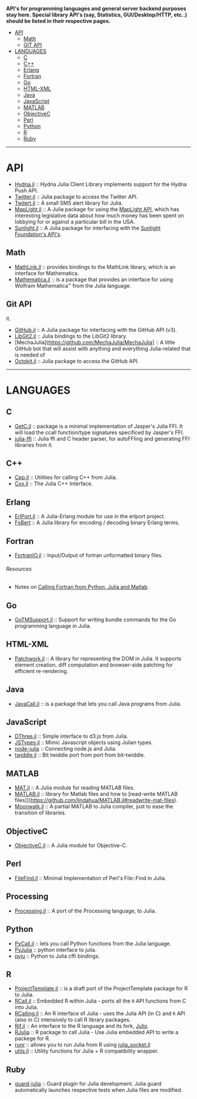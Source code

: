 **API's for programming languages and general server backend purposes stay here. Special library API's (say, Statistics, GUI/Desktop/HTTP, etc..) should be listed in their respective pages.**

- [API](#api)
   - [Math](#math)
   - [GIT API](#git-api)
- [LANGUAGES](#languages)
   - [C](#c)
   - [C++](#c++)
   - [Erlang](#erlang)
   - [Fortran](#fortran)
   - [Go](#go)
   - [HTML-XML](#html-xml)
   - [Java](#java)
   - [JavaScript](#javascript)
   - [MATLAB](#matlab)
   - [ObjectiveC](#objectivec)    
   - [Perl](#perl)
   - [Python](#python)
   - [R](#r)
   - [Ruby](#ruby)

----

# API
- [Hydna.jl](https://github.com/jfd/Hydna.jl) :: Hydna Julia Client Library implements support for the Hydna Push API.
- [Twitter.jl](https://github.com/randyzwitch/Twitter.jl) :: Julia package to access the Twitter API.
- [Twilert.jl](https://github.com/glesica/Twilert.jl) :: A small SMS alert library for Julia.
- [MapLight.jl](https://github.com/WestleyArgentum/MapLight.jl) :: A Julia package for using the [MapLight API](http://maplight.org/apis/bill-positions), which has interesting legislative data about how much money has been spent on lobbying for or against a particular bill in the USA.
- [Sunlight.jl](https://github.com/WestleyArgentum/Sunlight.jl) :: A Julia package for interfacing with the [Sunlight Foundation's API's](http://sunlightfoundation.com/api).


## Math
- [MathLink.jl](https://github.com/simonbyrne/MathLink.jl) :: provides bindings to the MathLink library, which is an interface for Mathematica.
- [Mathematica.jl](https://github.com/one-more-minute/Mathematica.jl) :: is a package that provides an interface for using Wolfram Mathematica™ from the Julia language.


## Git API 
it.
- [GitHub.jl](https://github.com/WestleyArgentum/GitHub.jl) :: A Julia package for interfacing with the GitHub API (v3).
- [LibGit2.jl](https://github.com/jakebolewski/LibGit2.jl) :: Julia bindings to the LibGit2 library.
- [MechaJulia](https://github.com/MechaJulia/MechaJulia] :: A little GitHub bot that will assist with anything and everything Julia-related that is needed of 
- [Octokit.jl](https://github.com/loladiro/Octokit.jl) :: Julia package to access the GitHub API.

----

# LANGUAGES
## C
- [GetC.jl](https://github.com/rennis250/GetC.jl) :: package is a minimal implementation of Jasper's Julia FFI. It will load the ccall function/type signatures specificed by Jasper's FFI.
- [julia-ffi](https://github.com/o-jasper/julia-ffi) :: Julia ffi and C header parser, for autoFFIing and generating FFI libraries from it.

## C++ 
- [Cpp.jl](https://github.com/timholy/Cpp.jl) :: Utilities for calling C++ from Julia.
- [Cxx.jl](https://github.com/Keno/Cxx.jl) :: The Julia C++ Interface.

## Erlang
- [ErlPort.jl](https://github.com/thorgisl/ErlPort.jl) :: A Julia-Erlang module for use in the erlport project.
- [FsBert](https://github.com/et4te/FsBert) :: A Julia library for encoding / decoding binary Erlang terms.

## Fortran 
- [FortranIO.jl](https://github.com/rephorm/FortranIO.jl) :: Input/Output of fortran unformatted binary files.

###### Resources
- Notes on [Calling Fortran from Python, Julia and Matlab](http://maurow.bitbucket.org/notes/calling_fortran_from_misc.html).

## Go
- [GoTMSupport.jl](https://github.com/ordovician/GoTMSupport.jl) :: Support for writing bundle commands for the Go programming language in Julia.

## HTML-XML
- [Patchwork.jl](https://github.com/shashi/Patchwork.jl) :: A library for representing the DOM in Julia. It supports element creation, diff computation and browser-side patching for efficient re-rendering.

## Java 
- [JavaCall.jl](http://aviks.github.io/JavaCall.jl) :: is a package that lets you call Java programs from Julia. 

## JavaScript
- [DThree.jl](https://github.com/jverzani/DThree.jl) :: Simple interface to d3.js from Julia.
- [JSTypes.jl](https://github.com/johnmyleswhite/JSTypes.jl) :: Mimic Javascript objects using Julian types.
- [node-julia](https://github.com/waTeim/node-julia) :: Connecting node.js and Julia.
- [twiddle.jl](https://github.com/intdxdt/twiddle.jl) :: Bit twiddle port from port from bit-twiddle.

## MATLAB
- [MAT.jl](https://github.com/simonster/MAT.jl) :: A Julia module for reading MATLAB files.
- [MATLAB.jl](https://github.com/lindahua/MATLAB.jl) :: library for Matlab files and how to [read-write MATLAB files]](https://github.com/lindahua/MATLAB.jl#readwrite-mat-files).
- [Moonwalk.jl](https://github.com/diogo149/Moonwalk.jl) :: A partial MATLAB to Julia compiler, just to ease the transition of libraries.

## ObjectiveC
- [ObjectiveC.jl](https://github.com/one-more-minute/ObjectiveC.jl) :: A Julia module for Objective-C.

## Perl
- [FileFind.jl](https://github.com/johnmyleswhite/FileFind.jl) :: Minimal Implementation of Perl's File::Find in Julia.

## Processing
- [Processing.jl](https://github.com/rennis250/Processing.jl) :: A port of the Processing language, to Julia.

## Python
- [PyCall.jl](https://github.com/stevengj/PyCall.jl) :: lets you call Python functions from the Julia language.
- [PyJulia](https://github.com/jakebolewski/pyjulia) :: python interface to julia.
- [pyju](https://github.com/felipecruz/pyju) :: Python to Julia cffi bindings.

## R
- [ProjectTemplate.jl](https://github.com/johnmyleswhite/ProjectTemplate.jl) :: is a draft port of the ProjectTemplate package for R to Julia.
- [RCall.jl](https://github.com/JuliaStats/RCall.jl) :: Embedded R within Julia - ports all the `R` API functions from C into Julia.
- [RCalling.jl](https://github.com/randy3k/RCalling.jl) :: An R interface of Julia - uses the Julia API (in C) and `R` API (also in C) intensively to call R library packages. 
- [Rif.jl](https://github.com/lgautier/Rif.jl) :: An interface to the R language and its fork, [Julio](https://github.com/tshort/julio).
- [RJulia](https://github.com/armgong/RJulia) :: R package to call Julia - Use Julia embedded API to write a packege for R.
- [runr](http://rpubs.com/yihui/julia-knitr) :: allows you to run Julia from R using [julia_socket.jl](https://github.com/yihui/runr/blob/master/inst/lang/julia_socket.jl)
- [utils.jl](https://github.com/johnmyleswhite/utils.jl) :: Utility functions for Julia + R compatibility wrapper.

## Ruby
- [guard-julia](https://github.com/svs14/guard-julia) :: Guard plugin for Julia development. Julia guard automatically launches respective tests when Julia files are modified.


